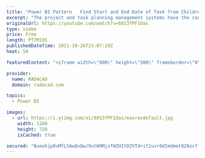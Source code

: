 ```yaml
---
title: "Power BI Pattern   Find Start and End Date of Task from Children"
excerpt: "The project and task planning management systems have the concept of each task starting and ending with a date. Tasks can be a child of other tasks, and the parent tasks should take the whole range that the child task’s date includes. You need to parse the parent-child hierarchy of tasks (which can be"
originalUrl: https://youtube.com/watch?v=8XS3fPF1Oas
type: video
price: Free
length: PT7M19S
publishedDateTime: 2021-10-26T23:07:19Z
heat: 50

featuredContent: "<iframe width=\"800\" height=\"500\" frameborder=\"0\" src=\"https://www.youtube.com/embed/8XS3fPF1Oas\" allow=\"accelerometer; autoplay; encrypted-media; gyroscope; picture-in-picture\" allowfullscreen></iframe>"

provider:
  name: RADACAD
  domain: radacad.com

topics:
  - Power BI

images:
  - url: https://i.ytimg.com/vi/8XS3fPF1Oas/maxresdefault.jpg
    width: 1280
    height: 720
    isCached: true

secured: "Buookjp0uMfL5AwQxQw/9utW9MjsfWZHItDZVTd+it2uvr0dImdmet0ZAzcfficsqSxC8EDhFOV7p5FyvkTAjqGleZ9yvXagAqzULP2aaBBgmBxNvomK2ieN7W3AEyIQ41X4uV/5GLJs+8EE9lBSH+pFf8XC8YiUjRFS0dDI/XdZQxqrjq2mrD9bf2lwONs4rYKkaA5xPnwDeKx7x8HmOTXo7Jdb1IQirWve95cMeyiwOgbrxBdLUv1g7FO+jVAQcJyGKa+aMoU6CnoSBAAZzPlNEUEUsUNGXclDwRbPxqva0b4nFCqhxgVrSAl2seEvTyjlj7Pq+POW5CUPFBlXtvJr6wG5IALPorZnReshfWuXYRRXNVqTHLveSSWHb7L/xf5i4Ii7+Um4kyY+eBzEH95NAn8mwE10UsDpKYcuOmg=;6718n+W7VvaLWz1SpEbPsw=="
---
```


